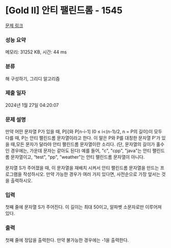 # [Gold II] 안티 팰린드롬 - 1545 

[문제 링크](https://www.acmicpc.net/problem/1545) 

### 성능 요약

메모리: 31252 KB, 시간: 44 ms

### 분류

해 구성하기, 그리디 알고리즘

### 제출 일자

2024년 1월 27일 04:20:07

### 문제 설명

<p>만약 어떤 문자열 P가 있을 때, P[i]와 P[n-i-1] (0 ≤ i<(n-1)/2, n = P의 길이)이 모두 다를 때, P는 안티 팰린드롬 문자열이라고 한다. 이 말은 P와 P를 대칭한 문자열 P'가 있을 때,모든 문자가 달라야 안티 팰린드롬 문자열이란 소리다. (단, 문자열의 길이가 홀수인 경우에는, 가운데 문자는 같아도 된다) 예를 들어, "c", "cpp", "java"는 안티 팰린드롬 문자열이고, “test", "pp", ”weather"는 안티 팰린드롬 문자열이 아니다.</p>

<p>문자열 S가 주어졌을 때, 이 문자열을 재배치 시켜서 안티 팰린드롬 문자열을 만드는 프로그램을 작성하시오. 만약 가능한 경우가 여러 가지 있다면, 사전순으로 가장 앞서는 것을 출력하시오. </p>

### 입력 

 <p>첫째 줄에 문자열 S가 주어진다. 이 길이는 최대 50이고, 알파벳 소문자로만 이루어져 있다.</p>

### 출력 

 <p>첫째 줄에 정답을 출력한다. 만약 불가능한 경우에는 -1을 출력한다.</p>

